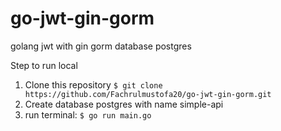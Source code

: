 # go-jwt-gin-gorm
golang jwt with gin gorm database postgres

Step to run local
1. Clone this repository `$ git clone https://github.com/Fachrulmustofa20/go-jwt-gin-gorm.git`
2. Create database postgres with name simple-api
3. run terminal: `$ go run main.go`

